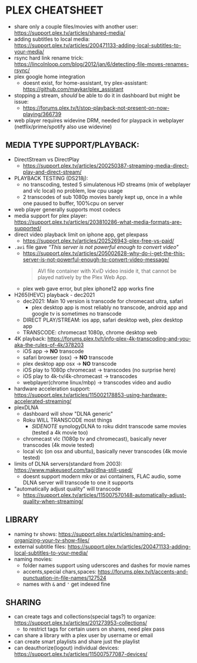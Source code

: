 # PLEX CHEATSHEET
- share only a couple files/movies with another user: https://support.plex.tv/articles/shared-media/
- adding subtitles to local media: https://support.plex.tv/articles/200471133-adding-local-subtitles-to-your-media/
- rsync hard link rename trick: https://lincolnloop.com/blog/2012/jan/6/detecting-file-moves-renames-rsync/
- plex google home integration
    - doesnt exist, for home-assistant, try plex-assistant: https://github.com/maykar/plex_assistant
- stopping a stream, _should_ be able to do it in dashboard but might be issue:
    - https://forums.plex.tv/t/stop-playback-not-present-on-now-playing/366739
- web player requires widevine DRM, needed for playpack in webplayer (netflix/prime/spotify also use widevine)


## MEDIA TYPE SUPPORT/PLAYBACK:
- DirectStream vs DirectPlay
    - https://support.plex.tv/articles/200250387-streaming-media-direct-play-and-direct-stream/
- PLAYBACK TESTING (DS218j):
    - no transcoding, tested 5 simulatenous HD streams (mix of webplayer and vlc local) no problem, low cpu usage
    - 2 transcodes of sub 1080p movies barely kept up, once in a while one paused to buffer, 100%cpu on server
- web player generally supports most codecs
- media support for plex player: https://support.plex.tv/articles/203810286-what-media-formats-are-supported/
- direct video playback limit on iphone app, get plexpass
    - https://support.plex.tv/articles/202526943-plex-free-vs-paid/
- `.avi` file gave _“This server is not powerful enough to convert video"_
    - https://support.plex.tv/articles/205002628-why-do-i-get-the-this-server-is-not-powerful-enough-to-convert-video-message/
        > AVI file container with XviD video inside it, that cannot be played natively by the Plex Web App.
    - plex web gave error, but plex iphone12 app works fine
- H265(HEVC) playback - dec2021
    - dec2021: Main 10 version is transcode for chromecast ultra, safari
        - plex desktop app is most reliably no transcode, android app and google tv is sometimes no transcode
    - DIRECT PLAY/STREAM: ios app, safari desktop web, plex desktop app
    - TRANSCODE: chromecast 1080p, chrome desktop web
- 4K playback: https://forums.plex.tv/t/info-plex-4k-transcoding-and-you-aka-the-rules-of-4k/378203
    - iOS app -> **NO** transcode
    - safari browser (osx) -> **NO** transcode
    - plex desktop app osx -> **NO** transcode
    - iOS play to 1080p chromecast -> transcodes (no surprise here)
    - iOS play to 4k-tv/4k-chromecast -> transcodes
    -  webplayer(chrome linux/mbp) -> transcodes video and audio
- hardware acceleration support: https://support.plex.tv/articles/115002178853-using-hardware-accelerated-streaming/
- plexDLNA
    - dashboard will show "DLNA generic"
    - Roku WILL TRANSCODE most things
        - _SIDENOTE_ synologyDLNA to roku didnt transcode same movies (tested a 4k movie too)
    - chromecast vlc (1080p tv and chromecast), basically never transcodes (4k movie tested)
    - local vlc (on osx and ubuntu), basically never transcodes (4k movie tested)
- limits of DLNA servers(standard from 2003): https://www.makeuseof.com/tag/dlna-still-used/
    - doesnt support modern mkv or avi containers, FLAC audio, some DLNA server will transcode to one it supports
- "automatically adjust quality" will transcode
    - https://support.plex.tv/articles/115007570148-automatically-adjust-quality-when-streaming/


## LIBRARY
- naming tv shows: https://support.plex.tv/articles/naming-and-organizing-your-tv-show-files/
- external subtitle files: https://support.plex.tv/articles/200471133-adding-local-subtitles-to-your-media/
- naming movies:
    - folder names support using uderscores and dashes for movie names
    - accents,special chars,spaces: https://forums.plex.tv/t/accents-and-punctuation-in-file-names/127524
    - names with `&` and `'` get indexed fine

## SHARING
- can create tags and collections(special tags?) to organize: https://support.plex.tv/articles/201273953-collections/
    - to restrict tags for certain users on shares, need plex pass
- can share a library with a plex user by username or email
- can create smart playlists and share just the playlist
- can deauthorize(logout) individual devices: https://support.plex.tv/articles/115007577087-devices/
